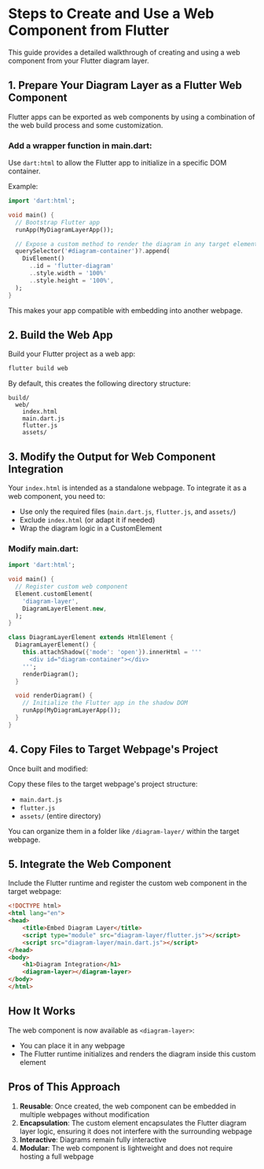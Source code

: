 # Steps to Create and Use a Web Component from Flutter

This guide provides a detailed walkthrough of creating and using a web component from your Flutter diagram layer.

## 1. Prepare Your Diagram Layer as a Flutter Web Component

Flutter apps can be exported as web components by using a combination of the web build process and some customization.

### Add a wrapper function in main.dart:
Use `dart:html` to allow the Flutter app to initialize in a specific DOM container.

Example:
```dart
import 'dart:html';

void main() {
  // Bootstrap Flutter app
  runApp(MyDiagramLayerApp());

  // Expose a custom method to render the diagram in any target element
  querySelector('#diagram-container')?.append(
    DivElement()
      ..id = 'flutter-diagram'
      ..style.width = '100%'
      ..style.height = '100%',
  );
}
```

This makes your app compatible with embedding into another webpage.

## 2. Build the Web App

Build your Flutter project as a web app:
```bash
flutter build web
```

By default, this creates the following directory structure:
```
build/
  web/
    index.html
    main.dart.js
    flutter.js
    assets/
```

## 3. Modify the Output for Web Component Integration

Your `index.html` is intended as a standalone webpage. To integrate it as a web component, you need to:
- Use only the required files (`main.dart.js`, `flutter.js`, and `assets/`)
- Exclude `index.html` (or adapt it if needed)
- Wrap the diagram logic in a CustomElement

### Modify main.dart:
```dart
import 'dart:html';

void main() {
  // Register custom web component
  Element.customElement(
    'diagram-layer',
    DiagramLayerElement.new,
  );
}

class DiagramLayerElement extends HtmlElement {
  DiagramLayerElement() {
    this.attachShadow({'mode': 'open'}).innerHtml = '''
      <div id="diagram-container"></div>
    ''';
    renderDiagram();
  }

  void renderDiagram() {
    // Initialize the Flutter app in the shadow DOM
    runApp(MyDiagramLayerApp());
  }
}
```

## 4. Copy Files to Target Webpage's Project

Once built and modified:

Copy these files to the target webpage's project structure:
- `main.dart.js`
- `flutter.js`
- `assets/` (entire directory)

You can organize them in a folder like `/diagram-layer/` within the target webpage.

## 5. Integrate the Web Component

Include the Flutter runtime and register the custom web component in the target webpage:

```html
<!DOCTYPE html>
<html lang="en">
<head>
    <title>Embed Diagram Layer</title>
    <script type="module" src="diagram-layer/flutter.js"></script>
    <script src="diagram-layer/main.dart.js"></script>
</head>
<body>
    <h1>Diagram Integration</h1>
    <diagram-layer></diagram-layer>
</body>
</html>
```

## How It Works

The web component is now available as `<diagram-layer>`:
- You can place it in any webpage
- The Flutter runtime initializes and renders the diagram inside this custom element

## Pros of This Approach

1. **Reusable**: Once created, the web component can be embedded in multiple webpages without modification
2. **Encapsulation**: The custom element encapsulates the Flutter diagram layer logic, ensuring it does not interfere with the surrounding webpage
3. **Interactive**: Diagrams remain fully interactive
4. **Modular**: The web component is lightweight and does not require hosting a full webpage
